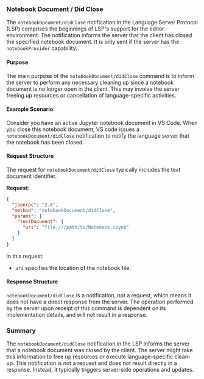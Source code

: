 ### Notebook Document / Did Close

The `notebookDocument/didClose` notification in the Language Server Protocol (LSP) comprises the beginnings of LSP's support for the editor environment. The notification informs the server that the client has closed the specified notebook document. It is only sent if the server has the `notebookProvider` capability.

#### Purpose

The main purpose of the `notebookDocument/didClose` command is to inform the server to perform any necessary cleaning up since a notebook document is no longer open in the client. This may involve the server freeing up resources or cancellation of language-specific activities.

#### Example Scenario

Consider you have an active Jupyter notebook document in VS Code. When you close this notebook document, VS code issues a `notebookDocument/didClose` notification to notify the language server that the notebook has been closed.

#### Request Structure

The request for `notebookDocument/didClose` typically includes the text document identifier.

**Request:**

```json
{
  "jsonrpc": "2.0",
  "method": "notebookDocument/didClose",
  "params": {
    "textDocument": {
      "uri": "file:///path/to/Notebook.ipynb"
    }
  }
}
```

In this request:
- `uri` specifies the location of the notebook file.

#### Response Structure

`notebookDocument/didClose` is a notification, not a request, which means it does not have a direct response from the server. The operation performed by the server upon receipt of this command is dependent on its implementation details, and will not result in a response.

### Summary

The `notebookDocument/didClose` notification in the LSP informs the server that a notebook document was closed by the client. The server might take this information to free up resources or execute language-specific clean-up. This notification is not a request and does not result directly in a response. Instead, it typically triggers server-side operations and updates.
